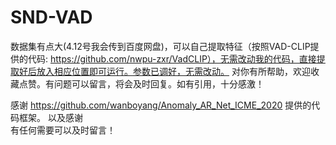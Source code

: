 # SND-VAD

数据集有点大(4.12号我会传到百度网盘)，可以自己提取特征（按照VAD-CLIP提供的代码:   https://github.com/nwpu-zxr/VadCLIP），无需改动我的代码，直接提取好后放入相应位置即可运行。参数已调好，无需改动。
对你有所帮助，欢迎收藏点赞。有问题可以留言，将会及时回复。如有引用，十分感激！

感谢  https://github.com/wanboyang/Anomaly_AR_Net_ICME_2020  提供的代码框架。
以及感谢  
有任何需要可以及时留言！
